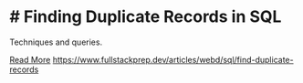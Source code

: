# # Finding Duplicate Records in SQL

Techniques and queries.

[Read More](https://www.fullstackprep.dev/articles/webd/sql/find-duplicate-records) https://www.fullstackprep.dev/articles/webd/sql/find-duplicate-records